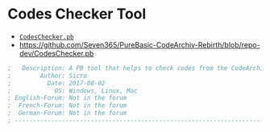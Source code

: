 # Codes Checker Tool

- [`CodesChecker.pb`][Checker.pb]
- https://github.com/Seven365/PureBasic-CodeArchiv-Rebirth/blob/repo-dev/CodesChecker.pb



```purebasic
;   Description: A PB tool that helps to check codes from the CodeArchive
;        Author: Sicro
;          Date: 2017-08-02
;            OS: Windows, Linux, Mac
; English-Forum: Not in the forum
;  French-Forum: Not in the forum
;  German-Forum: Not in the forum
; -----------------------------------------------------------------------------
```



[Checker.pb]: ./CodesChecker.pb
[Cleaner.pb]: ./CodesCleaner.pb

